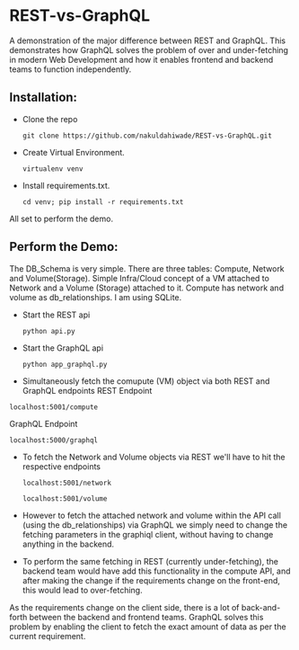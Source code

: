 # REST-vs-GraphQL
A demonstration of the major difference between REST and GraphQL.
This demonstrates how GraphQL solves the problem of over and under-fetching in modern Web Development
and how it enables frontend and backend teams to function independently.

## Installation:

* Clone the repo

  ```
  git clone https://github.com/nakuldahiwade/REST-vs-GraphQL.git
  ```

* Create Virtual Environment.	

  ```
  virtualenv venv
  ```
  
* Install requirements.txt.	

  ```
  cd venv; pip install -r requirements.txt
  ```

All set to perform the demo.



## Perform the Demo:

The DB_Schema is very simple. There are three tables: Compute, Network and Volume(Storage).
Simple Infra/Cloud concept of a VM attached to Network and a Volume (Storage) attached to it.
Compute has network and volume as db_relationships. I am using SQLite.

* Start the REST api
  ```
  python api.py
  ```

* Start the GraphQL api
  ```
  python app_graphql.py
  ```
 
 * Simultaneously fetch the comupute (VM) object via both REST and GraphQL endpoints
  REST Endpoint
  ```
  localhost:5001/compute
  ```
  
  GraphQL Endpoint
  ```
  localhost:5000/graphql
  ```

* To fetch the Network and Volume objects via REST we'll have to hit the respective endpoints
  ```
  localhost:5001/network
  ```
  
  ```
  localhost:5001/volume
  ```
  
* However to fetch the attached network and volume within the API call (using the db_relationships)
  via GraphQL we simply need to change the fetching parameters in the graphiql client, without having
  to change anything in the backend.

* To perform the same fetching in REST (currently under-fetching), the backend team would have add this
  functionality in the compute API, and after making the change if the requirements change on the front-end,
  this would lead to over-fetching.

As the requirements change on the client side, there is a lot of back-and-forth between the backend
and frontend teams. GraphQL solves this problem by enabling the client to fetch the exact amount of data
as per the current requirement.
  


